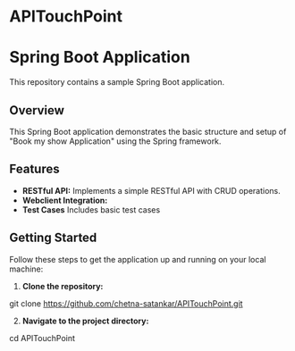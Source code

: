 # APITouchPoint

# Spring Boot Application

This repository contains a sample Spring Boot application.

## Overview

This Spring Boot application demonstrates the basic structure and setup of "Book my show Application" using the Spring framework.

## Features

- **RESTful API:** Implements a simple RESTful API with CRUD operations.
- **Webclient Integration:**
- **Test Cases** Includes basic test cases

## Getting Started

Follow these steps to get the application up and running on your local machine:

1. **Clone the repository:**

git clone https://github.com/chetna-satankar/APITouchPoint.git

2. **Navigate to the project directory:**

cd APITouchPoint

